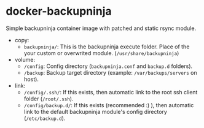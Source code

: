 # docker-backupninja

Simple backupninja container image with patched and static rsync module.

- copy:
    - `backupninja/`: This is the backupninja execute folder. Place of the your custom or overwrited module. (`/usr/share/backupninja`)
- volume:
    - `/config`: Config directory (`backupninja.conf` and `backup.d` folders).
    - `/backup`: Backup target directory (example: `/var/backups/servers` on host).
- link:
    - `/config/.ssh/`: If this exists, then automatic link to the root ssh client folder (`/root/.ssh`).
    - `/config/backup.d/`: If this exists (recommended :) ), then automatic link to the default backupninja module's config directory (`/etc/backup.d`).

